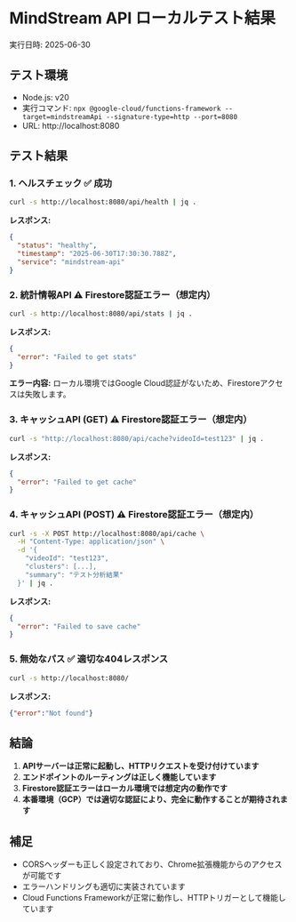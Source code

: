 # MindStream API ローカルテスト結果

実行日時: 2025-06-30

## テスト環境
- Node.js: v20
- 実行コマンド: `npx @google-cloud/functions-framework --target=mindstreamApi --signature-type=http --port=8080`
- URL: http://localhost:8080

## テスト結果

### 1. ヘルスチェック ✅ 成功
```bash
curl -s http://localhost:8080/api/health | jq .
```

**レスポンス:**
```json
{
  "status": "healthy",
  "timestamp": "2025-06-30T17:30:30.788Z",
  "service": "mindstream-api"
}
```

### 2. 統計情報API ⚠️ Firestore認証エラー（想定内）
```bash
curl -s http://localhost:8080/api/stats | jq .
```

**レスポンス:**
```json
{
  "error": "Failed to get stats"
}
```

**エラー内容:** ローカル環境ではGoogle Cloud認証がないため、Firestoreアクセスは失敗します。

### 3. キャッシュAPI (GET) ⚠️ Firestore認証エラー（想定内）
```bash
curl -s "http://localhost:8080/api/cache?videoId=test123" | jq .
```

**レスポンス:**
```json
{
  "error": "Failed to get cache"
}
```

### 4. キャッシュAPI (POST) ⚠️ Firestore認証エラー（想定内）
```bash
curl -s -X POST http://localhost:8080/api/cache \
  -H "Content-Type: application/json" \
  -d '{
    "videoId": "test123",
    "clusters": [...],
    "summary": "テスト分析結果"
  }' | jq .
```

**レスポンス:**
```json
{
  "error": "Failed to save cache"
}
```

### 5. 無効なパス ✅ 適切な404レスポンス
```bash
curl -s http://localhost:8080/
```

**レスポンス:**
```json
{"error":"Not found"}
```

## 結論

1. **APIサーバーは正常に起動し、HTTPリクエストを受け付けています**
2. **エンドポイントのルーティングは正しく機能しています**
3. **Firestore認証エラーはローカル環境では想定内の動作です**
4. **本番環境（GCP）では適切な認証により、完全に動作することが期待されます**

## 補足

- CORSヘッダーも正しく設定されており、Chrome拡張機能からのアクセスが可能です
- エラーハンドリングも適切に実装されています
- Cloud Functions Frameworkが正常に動作し、HTTPトリガーとして機能しています